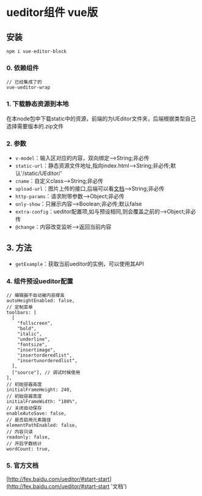 # ueditor组件 vue版

## 安装
	npm i vue-editor-block

### 0. 依赖组件
>
	// 已经集成了的
	vue-ueditor-wrap
>

### 1. 下载静态资源到本地
在本node包中下载static中的资源，前端的为UEditor文件夹，后端根据类型自己选择需要版本的.zip文件

### 2. 参数
* `v-model`：输入区对应的内容，双向绑定-->String;非必传
* `static-url`：静态资源文件地址,指向index.html-->String;非必传;默认'/static/UEditor/'
* `cname`：自定义class-->String;非必传
* `upload-url`：图片上传的接口,后端可以看[文档](http://fex.baidu.com/ueditor/#server-deploy '后端文档')-->String;非必传
* `http-params`：请求附带参数-->Object;非必传
* `only-show`：只展示内容-->Boolean;非必传;默认false
* `extra-config`：ueditor配置项,如与预设相同,则会覆盖之前的-->Object;非必传
* `@change`：内容改变监听-->返回当前内容

## 3. 方法
* `getExample`：获取当前ueditor的实例，可以使用其API

### 4. 组件预设ueditor配置
	// 编辑器不自动被内容撑高
    autoHeightEnabled: false,
    // 定制菜单
    toolbars: [
      [
        "fullscreen",
        "bold",
        "italic",
        "underline",
        "fontsize",
        "insertimage",
        "insertorderedlist",
        "insertunorderedlist",
      ],
      ["source"], // 调试时候使用
    ],
    // 初始容器高度
    initialFrameHeight: 240,
    // 初始容器宽度
    initialFrameWidth: "100%",
    // 关闭自动保存
    enableAutoSave: false,
    // 是否启用元素路径
    elementPathEnabled: false,
    // 内容只读
    readonly: false,
    // 开启字数统计
    wordCount: true,

### 5. 官方文档
[http://fex.baidu.com/ueditor/#start-start](http://fex.baidu.com/ueditor/#start-start '文档')